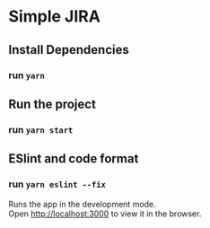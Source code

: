 # Simple JIRA



## Install Dependencies

### run `yarn`

## Run the project

### run `yarn start`

## ESlint and code format

### run `yarn eslint --fix`

Runs the app in the development mode.\
Open [http://localhost:3000](http://localhost:3000) to view it in the browser.


 